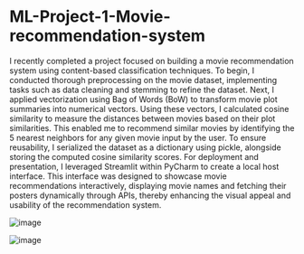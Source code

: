 # ML-Project-1-Movie-recommendation-system

I recently completed a project focused on building a movie recommendation system using content-based classification techniques. To begin, I conducted thorough preprocessing on the movie dataset, implementing tasks such as data cleaning and stemming to refine the dataset. Next, I applied vectorization using Bag of Words (BoW) to transform movie plot summaries into numerical vectors. Using these vectors, I calculated cosine similarity to measure the distances between movies based on their plot similarities. This enabled me to recommend similar movies by identifying the 5 nearest neighbors for any given movie input by the user. To ensure reusability, I serialized the dataset as a dictionary using pickle, alongside storing the computed cosine similarity scores. For deployment and presentation, I leveraged Streamlit within PyCharm to create a local host interface. This interface was designed to showcase movie recommendations interactively, displaying movie names and fetching their posters dynamically through APIs, thereby enhancing the visual appeal and usability of the recommendation system.

![image](https://github.com/I-UmerKhan/ML-project-1-content-based-classifier-movie-recomendation-system/assets/103349712/e963c36c-b86f-44a2-a35e-f066d25bb6b7)


![image](https://github.com/I-UmerKhan/ML-project-1-content-based-classifier-movie-recomendation-system/assets/103349712/ebec69bb-da7c-46af-9125-4617465c09a4)

